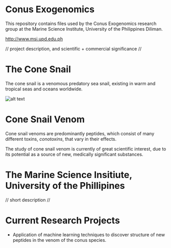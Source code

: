 # Conus Exogenomics
This repository contains files used by the Conus Exogenomics research group at the Marine Science Institute, University of the Philippines Diliman.

http://www.msi.upd.edu.ph

// project description, and scientific + commercial significance //

# The Cone Snail

The cone snail is a venomous predatory sea snail, existing in warm and tropical seas and oceans worldwide. 

![alt text](http://d3lp4xedbqa8a5.cloudfront.net/s3/digital-cougar-assets/AusGeo/2014/03/17/38943/cone-snail-australian-geographic.jpg)

# Cone Snail Venom

Cone snail venoms are predominantly peptides, which consist of many different toxins, *conotoxins*, that vary in their effects. 

The study of cone snail venom is currently of great scientific interest, due to its potential as a source of new, medically significant substances.  

# The Marine Science Insitiute, University of the Phillipines

// short description //


# Current Research Projects

* Application of machine learning techniques to discover structure of new peptides in the venom of the conus species.
